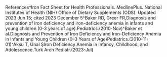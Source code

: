 References^Iron Fact Sheet for Health Professionals. MedlinePlus. National Institutes of Health (NIH) Office of Dietary Supplements (ODS). Updated 2023 Jun 15; cited 2023 December 5^Baker RD, Greer FR,Diagnosis and prevention of iron deficiency and iron-deficiency anemia in infants and young children (0-3 years of age).Pediatrics.(2010-Nov)^Baker et al.Diagnosis and Prevention of Iron Deficiency and Iron-Deficiency Anemia in Infants and Young Children (0–3 Years of Age)Pediatrics.(2010-11-01)^Aksu T, Ünal ŞIron Deficiency Anemia in Infancy, Childhood, and Adolescence.Turk Arch Pediatr.(2023-Jul)
